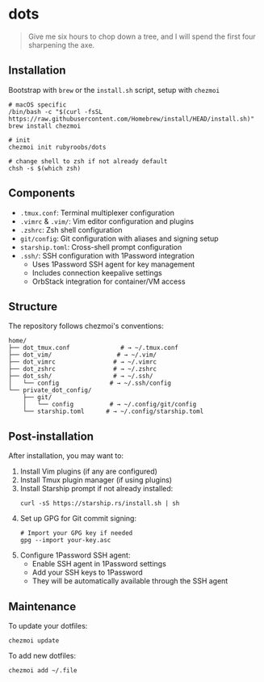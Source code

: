 # dots

> Give me six hours to chop down a tree, and I will spend the first four sharpening the axe.

## Installation

Bootstrap with `brew` or the `install.sh` script, setup with `chezmoi`

```shell
# macOS specific
/bin/bash -c "$(curl -fsSL https://raw.githubusercontent.com/Homebrew/install/HEAD/install.sh)"
brew install chezmoi

# init
chezmoi init rubyroobs/dots

# change shell to zsh if not already default
chsh -s $(which zsh)
```

## Components

- `.tmux.conf`: Terminal multiplexer configuration
- `.vimrc` & `.vim/`: Vim editor configuration and plugins
- `.zshrc`: Zsh shell configuration
- `git/config`: Git configuration with aliases and signing setup
- `starship.toml`: Cross-shell prompt configuration
- `.ssh/`: SSH configuration with 1Password integration
  - Uses 1Password SSH agent for key management
  - Includes connection keepalive settings
  - OrbStack integration for container/VM access

## Structure

The repository follows chezmoi's conventions:

```
home/
├── dot_tmux.conf              # → ~/.tmux.conf
├── dot_vim/                  # → ~/.vim/
├── dot_vimrc                # → ~/.vimrc
├── dot_zshrc                # → ~/.zshrc
├── dot_ssh/                 # → ~/.ssh/
│   └── config              # → ~/.ssh/config
└── private_dot_config/
    ├── git/
    │   └── config          # → ~/.config/git/config
    └── starship.toml      # → ~/.config/starship.toml
```

## Post-installation

After installation, you may want to:

1. Install Vim plugins (if any are configured)
2. Install Tmux plugin manager (if using plugins)
3. Install Starship prompt if not already installed:
   ```shell
   curl -sS https://starship.rs/install.sh | sh
   ```
4. Set up GPG for Git commit signing:
   ```shell
   # Import your GPG key if needed
   gpg --import your-key.asc
   ```
5. Configure 1Password SSH agent:
   - Enable SSH agent in 1Password settings
   - Add your SSH keys to 1Password
   - They will be automatically available through the SSH agent

## Maintenance

To update your dotfiles:

```shell
chezmoi update
```

To add new dotfiles:

```shell
chezmoi add ~/.file
```